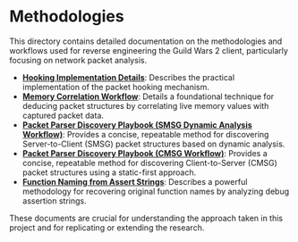 # Methodologies

This directory contains detailed documentation on the methodologies and workflows used for reverse engineering the Guild Wars 2 client, particularly focusing on network packet analysis.

*   **[Hooking Implementation Details](./hooking-implementation.md)**: Describes the practical implementation of the packet hooking mechanism.
*   **[Memory Correlation Workflow](./memory-correlation-workflow.md)**: Details a foundational technique for deducing packet structures by correlating live memory values with captured packet data.
*   **[Packet Parser Discovery Playbook (SMSG Dynamic Analysis Workflow)](./smsg-parser-discovery-playbook.md)**: Provides a concise, repeatable method for discovering Server-to-Client (SMSG) packet structures based on dynamic analysis.
*   **[Packet Parser Discovery Playbook (CMSG Workflow)](./cmsg-parser-discovery-playbook.md)**: Provides a concise, repeatable method for discovering Client-to-Server (CMSG) packet structures using a static-first approach.
*   **[Function Naming from Assert Strings](./function-naming-from-assert-strings.md)**: Describes a powerful methodology for recovering original function names by analyzing debug assertion strings.

These documents are crucial for understanding the approach taken in this project and for replicating or extending the research.